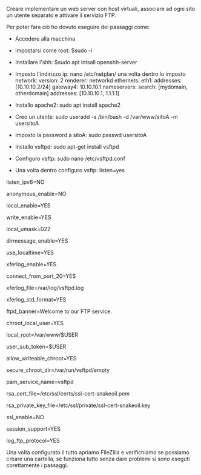 Creare implementare un web server con host virtuali, associare ad ogni sito un utente separato e attivare
il servizio FTP.

Per poter fare ciò ho dovuto eseguire dei passaggi come:

- Accedere alla macchina
- impostarsi come root: $sudo -i
- Installare l'shh: $sudo apt intsall openshh-server
- Imposto l'indirizzo ip: nano /etc/netplan/ una volta dentro lo imposto
          network:
            version: 2
            renderer: networkd
            ethernets:
              eth1:
                addresses: [10.10.10.2/24]
                gateway4: 10.10.10.1
                nameservers:
                    search: [mydomain, otherdomain]
                    addresses: [10.10.10.1, 1.1.1.1]
                    
- Installo apache2: sudo apt install apache2
- Creo un utente: sudo useradd -s /bin/bash -d /var/www/sitoA -m usersitoA
- Imposto la password a sitoA: sudo passwd usersitoA
- Installo vsftpd: sudo apt-get install vsftpd
- Configuro vsftp: sudo nano /etc/vsftpd.conf
- Una volta dentro configuro vsftp: 
listen=yes

listen_ipv6=NO

anonymous_enable=NO

local_enable=YES

write_enable=YES

local_umask=022

dirmessage_enable=YES

use_localtime=YES

xferlog_enable=YES

connect_from_port_20=YES

xferlog_file=/var/log/vsftpd.log

xferlog_std_format=YES

ftpd_banner=Welcome to our  FTP service.

chroot_local_user=YES

local_root=/var/www/$USER

user_sub_token=$USER

allow_writeable_chroot=YES

secure_chroot_dir=/var/run/vsftpd/empty

pam_service_name=vsftpd

rsa_cert_file=/etc/ssl/certs/ssl-cert-snakeoil.pem

rsa_private_key_file=/etc/ssl/private/ssl-cert-snakeoil.key

ssl_enable=NO

session_support=YES

log_ftp_protocol=YES


Una volta configurato il tutto apriamo FileZilla e verifichiamo se possiamo creare una cartella, se funziona tutto senza dare problemi si sono eseguti corettamente i passaggi.


 
 










